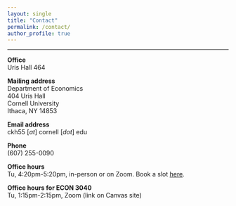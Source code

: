 ```yaml
---
layout: single
title: "Contact"
permalink: /contact/
author_profile: true
---
```

---
**Office**<br />
Uris Hall 464

**Mailing address**  
Department of Economics<br />
404 Uris Hall<br />
Cornell University<br />
Ithaca, NY 14853

**Email address**<br />
ckh55 [_at_] cornell [_dot_] edu 

**Phone**<br />
(607) 255-0090

**Office hours**<br />
Tu, 4:20pm-5:20pm, in-person or on Zoom. Book a slot [here](https://christopher-huckfeldt.youcanbook.me/).   

**Office hours for ECON 3040**<br />
Tu, 1:15pm-2:15pm, Zoom (link on Canvas site)  
